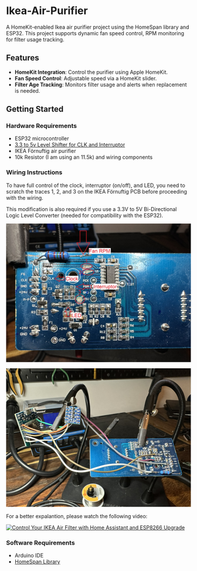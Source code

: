 # Ikea-Air-Purifier
A HomeKit-enabled Ikea air purifier project using the HomeSpan library and ESP32. This project supports dynamic fan speed control, RPM monitoring for filter usage tracking.

## Features
- **HomeKit Integration**: Control the purifier using Apple HomeKit.
- **Fan Speed Control**: Adjustable speed via a HomeKit slider.
- **Filter Age Tracking**: Monitors filter usage and alerts when replacement is needed.

## Getting Started

### Hardware Requirements
- ESP32 microcontroller
- [3.3 to 5v Level Shifter for CLK and Interruptor](https://learn.sparkfun.com/tutorials/bi-directional-logic-level-converter-hookup-guide/all)
- IKEA Förnuftig air purifier
- 10k Resistor (I am using an 11.5k) and wiring components

### Wiring Instructions  
To have full control of the clock, interruptor (on/off), and LED, you need to scratch the traces 1, 2, and 3 on the IKEA Förnuftig PCB before proceeding with the wiring.

This modification is also required if you use a 3.3V to 5V Bi-Directional Logic Level Converter (needed for compatibility with the ESP32).

![Wiring 1](Pictures/IMG_9646.JPEG)  

![Wiring 2](Pictures/IMG_9648.JPEG)

For a better expalantion, please watch the following video:  

[![Control Your IKEA Air Filter with Home Assistant and ESP8266 Upgrade](https://img.youtube.com/vi/WB4xxhgggHQ/0.jpg)](https://www.youtube.com/watch?v=WB4xxhgggHQ)

### Software Requirements
- Arduino IDE
- [HomeSpan Library](https://github.com/HomeSpan/HomeSpan)



